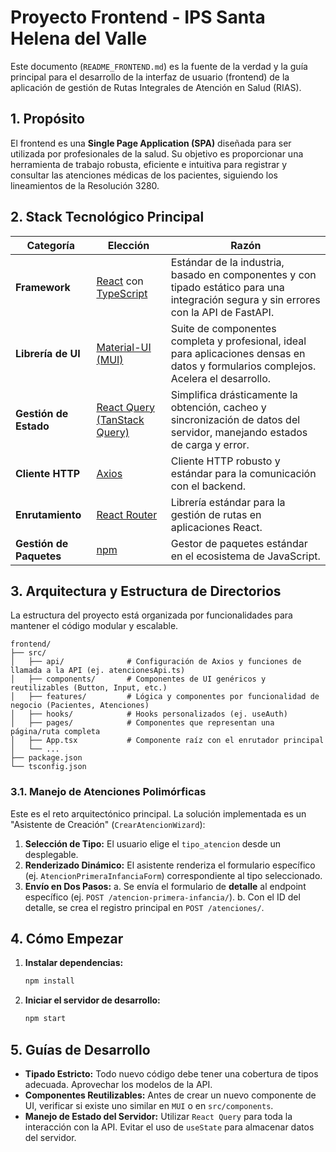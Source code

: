 # Proyecto Frontend - IPS Santa Helena del Valle

Este documento (`README_FRONTEND.md`) es la fuente de la verdad y la guía principal para el desarrollo de la interfaz de usuario (frontend) de la aplicación de gestión de Rutas Integrales de Atención en Salud (RIAS).

## 1. Propósito

El frontend es una **Single Page Application (SPA)** diseñada para ser utilizada por profesionales de la salud. Su objetivo es proporcionar una herramienta de trabajo robusta, eficiente e intuitiva para registrar y consultar las atenciones médicas de los pacientes, siguiendo los lineamientos de la Resolución 3280.

## 2. Stack Tecnológico Principal

| Categoría             | Elección                                                              | Razón                                                                                                                              |
| --------------------- | --------------------------------------------------------------------- | ---------------------------------------------------------------------------------------------------------------------------------- |
| **Framework**         | [React](https://reactjs.org/) con [TypeScript](https://www.typescriptlang.org/) | Estándar de la industria, basado en componentes y con tipado estático para una integración segura y sin errores con la API de FastAPI. |
| **Librería de UI**    | [Material-UI (MUI)](https://mui.com/)                                 | Suite de componentes completa y profesional, ideal para aplicaciones densas en datos y formularios complejos. Acelera el desarrollo. |
| **Gestión de Estado** | [React Query (TanStack Query)](https://tanstack.com/query/latest)     | Simplifica drásticamente la obtención, cacheo y sincronización de datos del servidor, manejando estados de carga y error.        |
| **Cliente HTTP**      | [Axios](https://axios-http.com/)                                      | Cliente HTTP robusto y estándar para la comunicación con el backend.                                                               |
| **Enrutamiento**      | [React Router](https://reactrouter.com/)                              | Librería estándar para la gestión de rutas en aplicaciones React.                                                                  |
| **Gestión de Paquetes** | [npm](https://www.npmjs.com/)                                         | Gestor de paquetes estándar en el ecosistema de JavaScript.                                                                        |

## 3. Arquitectura y Estructura de Directorios

La estructura del proyecto está organizada por funcionalidades para mantener el código modular y escalable.

```
frontend/
├── src/
│   ├── api/              # Configuración de Axios y funciones de llamada a la API (ej. atencionesApi.ts)
│   ├── components/       # Componentes de UI genéricos y reutilizables (Button, Input, etc.)
│   ├── features/         # Lógica y componentes por funcionalidad de negocio (Pacientes, Atenciones)
│   ├── hooks/            # Hooks personalizados (ej. useAuth)
│   ├── pages/            # Componentes que representan una página/ruta completa
│   ├── App.tsx           # Componente raíz con el enrutador principal
│   └── ...
├── package.json
└── tsconfig.json
```

### 3.1. Manejo de Atenciones Polimórficas

Este es el reto arquitectónico principal. La solución implementada es un "Asistente de Creación" (`CrearAtencionWizard`):

1.  **Selección de Tipo:** El usuario elige el `tipo_atencion` desde un desplegable.
2.  **Renderizado Dinámico:** El asistente renderiza el formulario específico (ej. `AtencionPrimeraInfanciaForm`) correspondiente al tipo seleccionado.
3.  **Envío en Dos Pasos:**
    a. Se envía el formulario de **detalle** al endpoint específico (ej. `POST /atencion-primera-infancia/`).
    b. Con el ID del detalle, se crea el registro principal en `POST /atenciones/`.

## 4. Cómo Empezar

1.  **Instalar dependencias:**
    ```bash
    npm install
    ```
2.  **Iniciar el servidor de desarrollo:**
    ```bash
    npm start
    ```

## 5. Guías de Desarrollo

- **Tipado Estricto:** Todo nuevo código debe tener una cobertura de tipos adecuada. Aprovechar los modelos de la API.
- **Componentes Reutilizables:** Antes de crear un nuevo componente de UI, verificar si existe uno similar en `MUI` o en `src/components`.
- **Manejo de Estado del Servidor:** Utilizar `React Query` para toda la interacción con la API. Evitar el uso de `useState` para almacenar datos del servidor.
